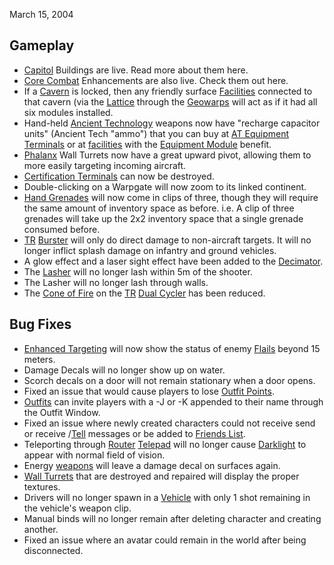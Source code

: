March 15, 2004

## Gameplay

- [Capitol](../locations/Capitol.md) Buildings are live. Read more about them here.
- [Core Combat](../items/Core_Combat.md) Enhancements are also live. Check them out here.
- If a [Cavern](../locations/Caverns.md) is locked, then any friendly surface
  [Facilities](../locations/Facilities.md) connected to that cavern (via the
  [Lattice](../terminology/Lattice.md) through the [Geowarps](../locations/Geowarp.md) will act as if it
  had all six modules installed.
- Hand-held [Ancient Technology](../terminology/Ancient_Technology.md) weapons now have
  "recharge capacitor units" (Ancient Tech "ammo") that you can buy at
  [AT Equipment Terminals](../items/Ancient_Equipment_Terminal.md) or at
  [facilities](../locations/Facilities.md) with the
  [Equipment Module](../items/Equipment_Module.md) benefit.
- [Phalanx](../items/Phalanx.md) Wall Turrets now have a great upward pivot, allowing
  them to more easily targeting incoming aircraft.
- [Certification Terminals](../items/Certification_Terminal.md) can now be destroyed.
- Double-clicking on a Warpgate will now zoom to its linked continent.
- [Hand Grenades](../weapons/Hand_grenade.md) will now come in clips of three, though they
  will require the same amount of inventory space as before. i.e. A clip of
  three grenades will take up the 2x2 inventory space that a single grenade
  consumed before.
- [TR](../etc/Terran_Republic.md) [Burster](../items/Burster.md) will only do direct
  damage to non-aircraft targets. It will no longer inflict splash damage on
  infantry and ground vehicles.
- A glow effect and a laser sight effect have been added to the
  [Decimator](../weapons/Decimator.md).
- The [Lasher](../weapons/Lasher.md)  will no longer lash within 5m of the shooter.
- The Lasher will no longer lash through walls.
- The [Cone of Fire](../terminology/Cone_of_fire.md) on the [TR](../etc/Terran_Republic.md)
  [Dual Cycler](../items/Dual-Cycler.md) has been reduced.

## Bug Fixes

- [Enhanced Targeting](../implants/Enhanced_Targeting.md) will now show the status of enemy
  [Flails](../vehicles/Flail.md) beyond 15 meters.
- Damage Decals will no longer show up on water.
- Scorch decals on a door will not remain stationary when a door opens.
- Fixed an issue that would cause players to lose
  [Outfit Points](../terminology/Outfit_Points.md).
- [Outfits](../terminology/Outfit.md) can invite players with a -J or -K appended to their name
  through the Outfit Window.
- Fixed an issue where newly created characters could not receive send or
  receive /[Tell](../commands/Tell.md) messages or be added to
  [Friends List](../commands/Friends_List.md).
- Teleporting through [Router](../vehicles/Router.md) [Telepad](../weapons/Telepad.md) will no longer
  cause [Darklight](../implants/Darklight.md) to appear with normal field of vision.
- Energy [weapons](../weapons/Weapon.md) will leave a damage decal on surfaces
  again.
- [Wall Turrets](../items/Phalanx.md) that are destroyed and repaired will display the
  proper textures.
- Drivers will no longer spawn in a [Vehicle](../vehicles/Vehicle.md) with only 1 shot
  remaining in the vehicle's weapon clip.
- Manual binds will no longer remain after deleting character and creating
  another.
- Fixed an issue where an avatar could remain in the world after being
  disconnected.

<!--[category:Patches](category:Patches.md)-->
